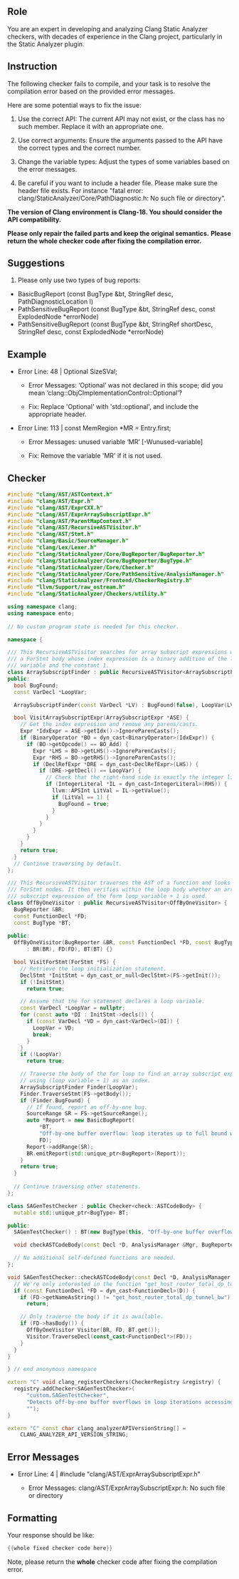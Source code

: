 ## Role

You are an expert in developing and analyzing Clang Static Analyzer checkers, with decades of experience in the Clang project, particularly in the Static Analyzer plugin.

## Instruction

The following checker fails to compile, and your task is to resolve the compilation error based on the provided error messages.

Here are some potential ways to fix the issue:

1. Use the correct API: The current API may not exist, or the class has no such member. Replace it with an appropriate one.

2. Use correct arguments: Ensure the arguments passed to the API have the correct types and the correct number.

3. Change the variable types: Adjust the types of some variables based on the error messages.

4. Be careful if you want to include a header file. Please make sure the header file exists. For instance "fatal error: clang/StaticAnalyzer/Core/PathDiagnostic.h: No such file or directory".

**The version of Clang environment is Clang-18. You should consider the API compatibility.**

**Please only repair the failed parts and keep the original semantics.**
**Please return the whole checker code after fixing the compilation error.**

## Suggestions

1. Please only use two types of bug reports:
  - BasicBugReport (const BugType &bt, StringRef desc, PathDiagnosticLocation l)
  - PathSensitiveBugReport (const BugType &bt, StringRef desc, const ExplodedNode *errorNode)
  - PathSensitiveBugReport (const BugType &bt, StringRef shortDesc, StringRef desc, const ExplodedNode *errorNode)

## Example

- Error Line: 48 |   Optional<DefinedOrUnknownSVal> SizeSVal; 

  - Error Messages: ‘Optional’ was not declared in this scope; did you mean ‘clang::ObjCImplementationControl::Optional’? 

  - Fix: Replace 'Optional<DefinedOrUnknownSVal>' with 'std::optional<DefinedOrUnknownSVal>', and include the appropriate header. 

- Error Line: 113 |     const MemRegion *MR = Entry.first;

    - Error Messages: unused variable ‘MR’ [-Wunused-variable]

    - Fix: Remove the variable 'MR' if it is not used.

## Checker

```cpp
#include "clang/AST/ASTContext.h"
#include "clang/AST/Expr.h"
#include "clang/AST/ExprCXX.h"
#include "clang/AST/ExprArraySubscriptExpr.h"
#include "clang/AST/ParentMapContext.h"
#include "clang/AST/RecursiveASTVisitor.h"
#include "clang/AST/Stmt.h"
#include "clang/Basic/SourceManager.h"
#include "clang/Lex/Lexer.h"
#include "clang/StaticAnalyzer/Core/BugReporter/BugReporter.h"
#include "clang/StaticAnalyzer/Core/BugReporter/BugType.h"
#include "clang/StaticAnalyzer/Core/Checker.h"
#include "clang/StaticAnalyzer/Core/PathSensitive/AnalysisManager.h"
#include "clang/StaticAnalyzer/Frontend/CheckerRegistry.h"
#include "llvm/Support/raw_ostream.h"
#include "clang/StaticAnalyzer/Checkers/utility.h"

using namespace clang;
using namespace ento;
 
// No custom program state is needed for this checker.

namespace {

/// This RecursiveASTVisitor searches for array subscript expressions within
/// a ForStmt body whose index expression is a binary addition of the loop
/// variable and the constant 1.
class ArraySubscriptFinder : public RecursiveASTVisitor<ArraySubscriptFinder> {
public:
  bool BugFound;
  const VarDecl *LoopVar;

  ArraySubscriptFinder(const VarDecl *LV) : BugFound(false), LoopVar(LV) {}

  bool VisitArraySubscriptExpr(ArraySubscriptExpr *ASE) {
    // Get the index expression and remove any parens/casts.
    Expr *IdxExpr = ASE->getIdx()->IgnoreParenCasts();
    if (BinaryOperator *BO = dyn_cast<BinaryOperator>(IdxExpr)) {
      if (BO->getOpcode() == BO_Add) {
        Expr *LHS = BO->getLHS()->IgnoreParenCasts();
        Expr *RHS = BO->getRHS()->IgnoreParenCasts();
        if (DeclRefExpr *DRE = dyn_cast<DeclRefExpr>(LHS)) {
          if (DRE->getDecl() == LoopVar) {
            // Check that the right-hand side is exactly the integer literal 1.
            if (IntegerLiteral *IL = dyn_cast<IntegerLiteral>(RHS)) {
              llvm::APSInt LitVal = IL->getValue();
              if (LitVal == 1) {
                BugFound = true;
              }
            }
          }
        }
      }
    }
    return true;
  }
  // Continue traversing by default.
};

/// This RecursiveASTVisitor traverses the AST of a function and looks for
/// ForStmt nodes. It then verifies within the loop body whether an array
/// subscript expression of the form loop_variable + 1 is used.
class OffByOneVisitor : public RecursiveASTVisitor<OffByOneVisitor> {
  BugReporter &BR;
  const FunctionDecl *FD;
  const BugType *BT;
  
public:
  OffByOneVisitor(BugReporter &BR, const FunctionDecl *FD, const BugType *BT)
      : BR(BR), FD(FD), BT(BT) {}

  bool VisitForStmt(ForStmt *FS) {
    // Retrieve the loop initialization statement.
    DeclStmt *InitStmt = dyn_cast_or_null<DeclStmt>(FS->getInit());
    if (!InitStmt)
      return true;

    // Assume that the for statement declares a loop variable.
    const VarDecl *LoopVar = nullptr;
    for (const auto *DI : InitStmt->decls()) {
      if (const VarDecl *VD = dyn_cast<VarDecl>(DI)) {
        LoopVar = VD;
        break;
      }
    }
    if (!LoopVar)
      return true;

    // Traverse the body of the for loop to find an array subscript expression
    // using (loop variable + 1) as an index.
    ArraySubscriptFinder Finder(LoopVar);
    Finder.TraverseStmt(FS->getBody());
    if (Finder.BugFound) {
      // If found, report an off-by-one bug.
      SourceRange SR = FS->getSourceRange();
      auto *Report = new BasicBugReport(
          *BT,
          "Off-by-one buffer overflow: loop iterates up to full bound while accessing element with (i+1)",
          FD);
      Report->addRange(SR);
      BR.emitReport(std::unique_ptr<BugReport>(Report));
    }
    return true;
  }
  
  // Continue traversing other statements.
};

class SAGenTestChecker : public Checker<check::ASTCodeBody> {
  mutable std::unique_ptr<BugType> BT;

public:
  SAGenTestChecker() : BT(new BugType(this, "Off-by-one buffer overflow", "Buffer Overflow")) {}

  void checkASTCodeBody(const Decl *D, AnalysisManager &Mgr, BugReporter &BR) const;

  // No additional self-defined functions are needed.
};

void SAGenTestChecker::checkASTCodeBody(const Decl *D, AnalysisManager &Mgr, BugReporter &BR) const {
  // We're only interested in the function "get_host_router_total_dp_tunnel_bw".
  if (const FunctionDecl *FD = dyn_cast<FunctionDecl>(D)) {
    if (FD->getNameAsString() != "get_host_router_total_dp_tunnel_bw")
      return;

    // Only traverse the body if it is available.
    if (FD->hasBody()) {
      OffByOneVisitor Visitor(BR, FD, BT.get());
      Visitor.TraverseDecl(const_cast<FunctionDecl*>(FD));
    }
  }
}

} // end anonymous namespace

extern "C" void clang_registerCheckers(CheckerRegistry &registry) {
  registry.addChecker<SAGenTestChecker>(
      "custom.SAGenTestChecker", 
      "Detects off-by-one buffer overflows in loop iterations accessing array elements with an offset", 
      "");
}

extern "C" const char clang_analyzerAPIVersionString[] =
    CLANG_ANALYZER_API_VERSION_STRING;

```

## Error Messages 

- Error Line: 4 | #include "clang/AST/ExprArraySubscriptExpr.h"

	- Error Messages: clang/AST/ExprArraySubscriptExpr.h: No such file or directory



## Formatting 

Your response should be like: 

```cpp
{{whole fixed checker code here}}
```

Note, please return the **whole** checker code after fixing the compilation error.